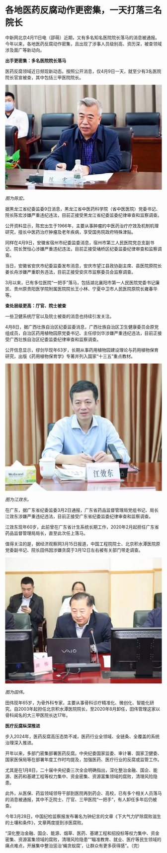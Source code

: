 # 各地医药反腐动作更密集，一天打落三名院长

中新网北京4月11日电（邵萌）近期，又有多名知名医院院长落马的消息被通报。今年以来，各地医药反腐动作密集，且出现了涉事人员级别高、资历深，被查领域涉及面广等新动向。

**出手更密集：多名医院院长落马**

医药反腐领域近日频现新动态。按照公开消息，仅4月9日一天，就至少有3名医院院长官宣被查，其中包括三甲医院院长。

![8de13499dd7580529cce162eada599ec.jpg](https://raw.githubusercontent.com/qqhsx/qqnews_image/main/2024/04/11/各地医药反腐动作更密集，一天打落三名院长/8de13499dd7580529cce162eada599ec.jpg)

_图为陈宏。_

据黑龙江省纪委监委9日消息，黑龙江省中医药科学院（省中医医院）党委书记、院长陈宏涉嫌严重违纪违法，目前正接受黑龙江省纪委监委纪律审查和监察调查。

公开资料显示，陈宏出生于1966年，主要从事肿瘤的中医药治疗疗效及机制机理研究，擅长中医药治疗肿瘤及老年疾病，享受国务院政府特殊津贴。

同样在4月9日，安徽省宿州市纪委监委消息，宿州市第三人民医院党总支副书记、院长贺恒心涉嫌严重违纪违法，目前正接受埇桥区纪委监委纪律审查和监察调查。

当日，安徽省安庆市纪委监委发布消息，安庆市望江县政协副主席、县医院原院长姜长舟涉嫌严重职务违法，目前正接受安庆市监察委员会监察调查。

3月以来，已有多位医院“一把手”落马，包括湖北襄阳市第一人民医院党委书记廉凯、贵州原贵阳医学院附属医院院长王小林、宁夏中卫市人民医院原院长雍春华等。

**查处层级更高：厅官、院士被查**

一些卫健系统厅官以及院士被查的消息也持续引发关注。

4月8日，据广西壮族自治区纪委监委消息，广西壮族自治区卫生健康委员会原党组成员，自治区药用植物园原党委书记、主任缪剑华涉嫌严重违纪违法，目前正接受广西壮族自治区纪委监委纪律审查和监察调查。

公开信息显示，缪剑华现年63岁，长期从事药用植物园建设理论与药用植物保育研究，出版《药用植物保育学》专著并列入国家“十三五”重点教材。

![4e3f9b7428f5e41157cbf497b74a8074.jpg](https://raw.githubusercontent.com/qqhsx/qqnews_image/main/2024/04/11/各地医药反腐动作更密集，一天打落三名院长/4e3f9b7428f5e41157cbf497b74a8074.jpg)

_图为江效东。_

在广东，据广东省纪委监委3月2日通报，广东省药品监督管理局党组书记、局长江效东涉嫌严重违纪违法，目前正接受广东省纪委监委纪律审查和监察调查。

江效东现年60岁，此前曾在广东省计生系统长期工作，2020年2月起担任广东省药品监督管理局局长，直至此次任上落马。

值得关注的是，据经济观察网3月15日报道，中国工程院院士、北京积水潭医院原党委副书记、院长田伟因涉嫌贪腐于3月12日左右被有关部门带走调查。

![2665decc41ceb7fcf1422d6d2a162014.jpg](https://raw.githubusercontent.com/qqhsx/qqnews_image/main/2024/04/11/各地医药反腐动作更密集，一天打落三名院长/2665decc41ceb7fcf1422d6d2a162014.jpg)

 _图为田伟。_

田伟现年65岁，为骨外科专家，主要从事骨科诊疗精准化、微创化、智能化研究。自2003年起担任北京积水潭医院院长，至2020年8月卸任，田伟管理这家以骨科闻名的大三甲医院长达17年。

**医疗反腐纵深推进**

步入2024年，医药反腐高压态势不减，医药行业全领域、全链条、全覆盖的系统治理深入推进。

开年以来，多部门密集部署医药反腐。中央纪委国家监委、审计署、国家卫健委、国家医保局等在部署年度工作时均提及，加强医药、医疗行业的反腐或监管工作。

尤其是在1月8日，二十届中央纪委三次全会明确指出，深化整治金融、国企、能源、医药和基建工程等权力集中、资金密集、资源富集领域的腐败，清理风险隐患。

此外，从医保、药监领域领导干部到医院再到药企、高校，已有多个相关人员落马的消息被通报，其中不乏院士、厅官、三甲医院“一把手”，有人卸任多年后仍被查。

今年3月28日，中国纪检监察报发布署名为钟纪言的文章《下大气力铲除腐败滋生的土壤和条件》，文章两度提到涉医腐败。

“深化整治金融、国企、能源、烟草、医药、基建工程和招投标等权力集中、资金密集、资源富集领域的腐败，清理风险隐患”“瞄准教育、就业、医疗等民生领域的痛点难点，开展集中整治惩治‘蝇贪蚁腐’，让群众有更多获得感”。（完）

